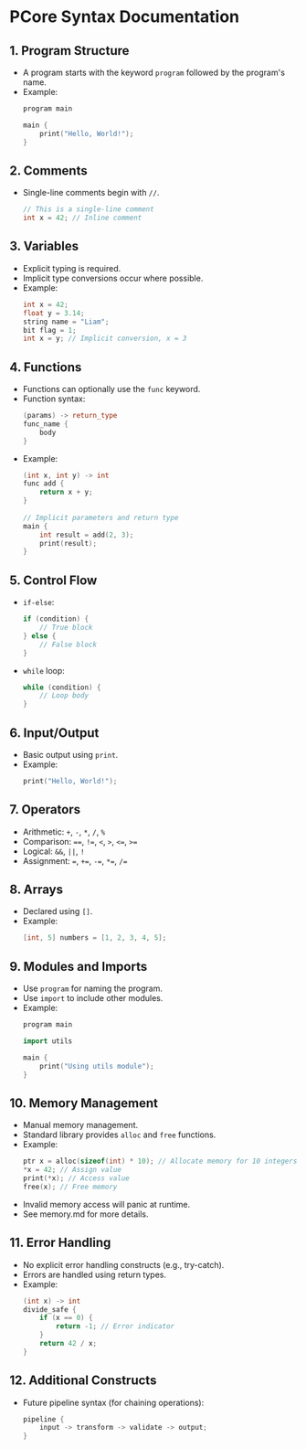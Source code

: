 # PCore Syntax Documentation

## 1. Program Structure
- A program starts with the keyword `program` followed by the program's name.
- Example:
  ```c++
  program main
  
  main {
      print("Hello, World!");
  }
  ```

## 2. Comments
- Single-line comments begin with `//`.
  ```c++
  // This is a single-line comment
  int x = 42; // Inline comment
  ```

## 3. Variables
- Explicit typing is required.
- Implicit type conversions occur where possible.
- Example:
  ```c++
  int x = 42;
  float y = 3.14;
  string name = "Liam";
  bit flag = 1;
  int x = y; // Implicit conversion, x = 3
  ```

## 4. Functions
- Functions can optionally use the `func` keyword.
- Function syntax:
  ```c++
  (params) -> return_type
  func_name {
      body
  }
  ```
- Example:
  ```c++
  (int x, int y) -> int 
  func add {
      return x + y;
  }
    
  // Implicit parameters and return type
  main {
      int result = add(2, 3);
      print(result);
  }
  ```

## 5. Control Flow
- `if-else`:
  ```c++
  if (condition) {
      // True block
  } else {
      // False block
  }
  ```
- `while` loop:
  ```c++
  while (condition) {
      // Loop body
  }
  ```

## 6. Input/Output
- Basic output using `print`.
- Example:
  ```c++
  print("Hello, World!");
  ```

## 7. Operators
- Arithmetic: `+`, `-`, `*`, `/`, `%`
- Comparison: `==`, `!=`, `<`, `>`, `<=`, `>=`
- Logical: `&&`, `||`, `!`
- Assignment: `=`, `+=`, `-=`, `*=`, `/=`

## 8. Arrays
- Declared using `[]`.
- Example:
  ```c++
  [int, 5] numbers = [1, 2, 3, 4, 5];
  ```

## 9. Modules and Imports
- Use `program` for naming the program.
- Use `import` to include other modules.
- Example:
  ```c++
  program main

  import utils

  main {
      print("Using utils module");
  }
  ```

## 10. Memory Management
- Manual memory management.
- Standard library provides `alloc` and `free` functions.
- Example:
  ```c++
  ptr x = alloc(sizeof(int) * 10); // Allocate memory for 10 integers
  *x = 42; // Assign value
  print(*x); // Access value
  free(x); // Free memory
  ```
- Invalid memory access will panic at runtime.
- See memory.md for more details.

## 11. Error Handling
- No explicit error handling constructs (e.g., try-catch).
- Errors are handled using return types.
- Example:
  ```c++
  (int x) -> int 
  divide_safe {
      if (x == 0) {
          return -1; // Error indicator
      }
      return 42 / x;
  }
  ```

## 12. Additional Constructs
- Future pipeline syntax (for chaining operations):
  ```c++
  pipeline {
      input -> transform -> validate -> output;
  }
  ```

